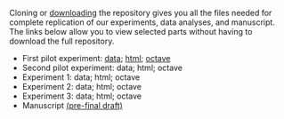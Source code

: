 Cloning or [downloading](https://github.com/mjgreen/vagueness/archive/master.zip) the repository gives you all the files needed for complete replication of our experiments, data analyses, and manuscript. The links below allow you to view selected parts without having to download the full repository.

* First pilot experiment: [data](https://mjgreen.github.io/vagueness/experiment_data_and_analyses/A_pilot_1_data/data.txt); [html](https://mjgreen.github.io/vagueness/experiment_data_and_analyses/A_pilot_1.html); [octave](https://github.com/mjgreen/vagueness/blob/master/experiment_implementations/A_pilot_1.m)
* Second pilot experiment: data; html; octave
* Experiment 1: data; html; octave
* Experiment 2: data; html; octave
* Experiment 3: data; html; octave
* Manuscript [(pre-final draft)](https://mjgreen.github.io/vagueness/manuscript/v-book-2018.pdf)

